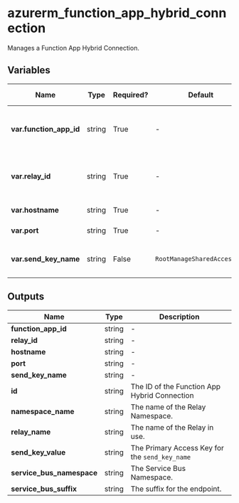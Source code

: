 # azurerm_function_app_hybrid_connection

Manages a Function App Hybrid Connection.

## Variables

| Name | Type | Required? | Default  | possible values | Description |
| ---- | ---- | --------- | -------- | ----------- | ----------- |
| **var.function_app_id** | string | True | -  |  -  | The ID of the Function App for this Hybrid Connection. Changing this forces a new resource to be created. | 
| **var.relay_id** | string | True | -  |  -  | The ID of the Relay Hybrid Connection to use. Changing this forces a new resource to be created. | 
| **var.hostname** | string | True | -  |  -  | The hostname of the endpoint. | 
| **var.port** | string | True | -  |  -  | The port to use for the endpoint | 
| **var.send_key_name** | string | False | `RootManageSharedAccessKey`  |  -  | The name of the Relay key with `Send` permission to use. Defaults to `RootManageSharedAccessKey` | 



## Outputs

| Name | Type | Description |
| ---- | ---- | --------- | 
| **function_app_id** | string  | - | 
| **relay_id** | string  | - | 
| **hostname** | string  | - | 
| **port** | string  | - | 
| **send_key_name** | string  | - | 
| **id** | string  | The ID of the Function App Hybrid Connection | 
| **namespace_name** | string  | The name of the Relay Namespace. | 
| **relay_name** | string  | The name of the Relay in use. | 
| **send_key_value** | string  | The Primary Access Key for the `send_key_name` | 
| **service_bus_namespace** | string  | The Service Bus Namespace. | 
| **service_bus_suffix** | string  | The suffix for the endpoint. | 
